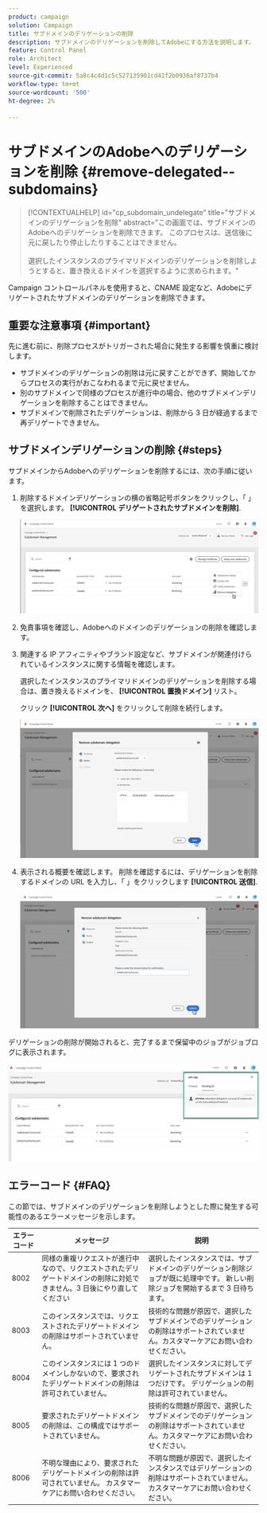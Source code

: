 ```yaml
---
product: campaign
solution: Campaign
title: サブドメインのデリゲーションの削除
description: サブドメインのデリゲーションを削除してAdobeにする方法を説明します。
feature: Control Panel
role: Architect
level: Experienced
source-git-commit: 5a8c4c4d1c5c527135901cd41f2b0936af8737b4
workflow-type: tm+mt
source-wordcount: '500'
ht-degree: 2%

---
```


# サブドメインのAdobeへのデリゲーションを削除 {#remove-delegated--subdomains}

>[!CONTEXTUALHELP]
>id="cp_subdomain_undelegate"
>title="サブドメインのデリゲーションを削除"
>abstract="この画面では、サブドメインのAdobeへのデリゲーションを削除できます。 このプロセスは、送信後に元に戻したり停止したりすることはできません。<br><br>選択したインスタンスのプライマリドメインのデリゲーションを削除しようとすると、置き換えるドメインを選択するように求められます。"

Campaign コントロールパネルを使用すると、CNAME 設定など、Adobeにデリゲートされたサブドメインのデリゲーションを削除できます。

## 重要な注意事項 {#important}

先に進む前に、削除プロセスがトリガーされた場合に発生する影響を慎重に検討します。

* サブドメインのデリゲーションの削除は元に戻すことができず、開始してからプロセスの実行がおこなわれるまで元に戻せません。
* 別のサブドメインで同様のプロセスが進行中の場合、他のサブドメインデリゲーションを削除することはできません。
* サブドメインで削除されたデリゲーションは、削除から 3 日が経過するまで再デリゲートできません。

## サブドメインデリゲーションの削除 {#steps}

サブドメインからAdobeへのデリゲーションを削除するには、次の手順に従います。

1. 削除するドメインデリゲーションの横の省略記号ボタンをクリックし、「 」を選択します。 **[!UICONTROL デリゲートされたサブドメインを削除]**.

   ![](assets/undelegate-subdomain.png)

1. 免責事項を確認し、Adobeへのドメインのデリゲーションの削除を確認します。

1. 関連する IP アフィニティやブランド設定など、サブドメインが関連付けられているインスタンスに関する情報を確認します。

   選択したインスタンスのプライマリドメインのデリゲーションを削除する場合は、置き換えるドメインを、 **[!UICONTROL 置換ドメイン]** リスト。

   クリック **[!UICONTROL 次へ]** をクリックして削除を続行します。

   ![](assets/undelegate-subdomain-details.png)

1. 表示される概要を確認します。 削除を確認するには、デリゲーションを削除するドメインの URL を入力し、「 」をクリックします **[!UICONTROL 送信]**.

   ![](assets/undelegate-submit.png)

デリゲーションの削除が開始されると、完了するまで保留中のジョブがジョブログに表示されます。

![](assets/undelegate-job.png)

## エラーコード {#FAQ}

この節では、サブドメインのデリゲーションを削除しようとした際に発生する可能性のあるエラーメッセージを示します。

| エラーコード | メッセージ | 説明 |
|  ---  |  ---  |  ---  |
| 8002 | 同様の重複リクエストが進行中なので、リクエストされたデリゲートドメインの削除に対処できません。3 日後にやり直してください | 選択したインスタンスでは、サブドメインのデリゲーション削除ジョブが既に処理中です。 新しい削除ジョブを開始するまで 3 日待ちます。 |
| 8003 | このインスタンスでは、リクエストされたデリゲートドメインの削除はサポートされていません。 | 技術的な問題が原因で、選択したサブドメインでのデリゲーションの削除はサポートされていません。カスタマーケアにお問い合わせください。 |
| 8004 | このインスタンスには 1 つのドメインしかないので、要求されたデリゲートドメインの削除は許可されていません。 | 選択したインスタンスに対してデリゲートされたサブドメインは 1 つだけです。 デリゲーションの削除は許可されていません。 |
| 8005 | 要求されたデリゲートドメインの削除は、この構成ではサポートされていません。 | 技術的な問題が原因で、選択したサブドメインでのデリゲーションの削除はサポートされていません。カスタマーケアにお問い合わせください。 |
| 8006 | 不明な理由により、要求されたデリゲートドメインの削除は許可されていません。 カスタマーケアにお問い合わせください。 | 不明な問題が原因で、選択したインスタンスではデリゲーションの削除はサポートされていません。カスタマーケアにお問い合わせください。 |
